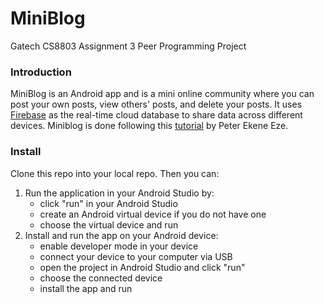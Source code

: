 # MiniBlog
Gatech CS8803 Assignment 3 Peer Programming Project
### Introduction
MiniBlog is an Android app and is a mini online community where you can post your own posts, view others' posts, and delete your posts.
It uses [Firebase](https://firebase.google.com/) as the real-time cloud database to share data across different devices.
Miniblog is done following this [tutorial](https://medium.com/@peterekeneeze/build-a-simple-blog-app-with-firebase-in-android-studio-b6482275408) by Peter Ekene Eze.
### Install
Clone this repo into your local repo.
Then you can:
1. Run the application in your Android Studio by:
	- click "run" in your Android Studio
	- create an Android virtual device if you do not have one
	- choose the virtual device and run
2. Install and run the app on your Android device:
	- enable developer mode in your device
	- connect your device to your computer via USB
	- open the project in Android Studio and click "run"
	- choose the connected device
	- install the app and run
